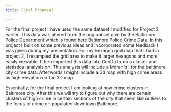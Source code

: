 ```yaml
---
title: Final Proposal 

---
```


For the final project I have used the same dataset I modified for Project 2 earlier. This data was altered from the original set give by the Baltimore Police Department which is found here [Baltimore Police Crime Data](https://www.baltimorepolice.org/crime-stats/open-data). In this project I built on some previous ideas and incorporated some feedback I was given during my presentation. For my hexagon grid map that I had in project 2, I resampled tbe grid area to make it larger hexagons and more easily viewable. I then imported this data into GeoDa to do a cluster and statistical analysis on. This analysis will include a Moran's I for the baltimore city crime data. Afterwords I might include a 3d map with high crime areas as high elevation on the 3D map.

Essentially, for the final project I am looking at how crime clusters in Baltimore city. After this we will try to figure out why there are certain clusters of high crime in certain sections of the city that seem like outliers to the focus of crime on populated downtown Baltimore.


